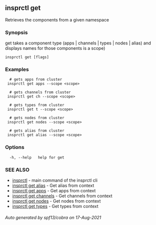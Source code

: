 ## insprctl get

Retrieves the components from a given namespace

### Synopsis

get takes a component type (apps | channels | types | nodes | alias) and displays names for those components is a scope)

```
insprctl get [flags]
```

### Examples

```
  # gets apps from cluster
 insprctl get apps --scope <scope>

  # gets channels from cluster
 insprctl get ch --scope <scope>

  # gets types from cluster
 insprctl get t --scope <scope>

  # gets nodes from cluster
 insprctl get nodes --scope <scope>

  # gets alias from cluster
 insprctl get alias --scope <scope>

```

### Options

```
  -h, --help   help for get
```

### SEE ALSO

* [insprctl](insprctl.md)	 - main command of the insprctl cli
* [insprctl get alias](insprctl_get_alias.md)	 - Get alias from context
* [insprctl get apps](insprctl_get_apps.md)	 - Get apps from context 
* [insprctl get channels](insprctl_get_channels.md)	 - Get channels from context
* [insprctl get nodes](insprctl_get_nodes.md)	 - Get nodes from context
* [insprctl get types](insprctl_get_types.md)	 - Get types from context

###### Auto generated by spf13/cobra on 17-Aug-2021
